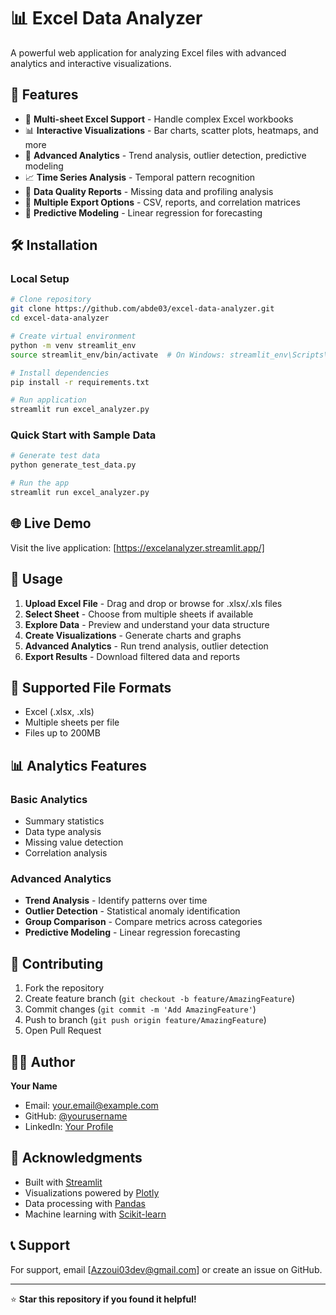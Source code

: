 # 📊 Excel Data Analyzer

A powerful web application for analyzing Excel files with advanced analytics and interactive visualizations.

## 🚀 Features

- 📁 **Multi-sheet Excel Support** - Handle complex Excel workbooks
- 📊 **Interactive Visualizations** - Bar charts, scatter plots, heatmaps, and more
- 🔬 **Advanced Analytics** - Trend analysis, outlier detection, predictive modeling
- 📈 **Time Series Analysis** - Temporal pattern recognition
- 🎯 **Data Quality Reports** - Missing data and profiling analysis
- 💾 **Multiple Export Options** - CSV, reports, and correlation matrices
- 🔮 **Predictive Modeling** - Linear regression for forecasting

## 🛠️ Installation

### Local Setup
```bash
# Clone repository
git clone https://github.com/abde03/excel-data-analyzer.git
cd excel-data-analyzer

# Create virtual environment
python -m venv streamlit_env
source streamlit_env/bin/activate  # On Windows: streamlit_env\Scripts\activate

# Install dependencies
pip install -r requirements.txt

# Run application
streamlit run excel_analyzer.py
```

### Quick Start with Sample Data
```bash
# Generate test data
python generate_test_data.py

# Run the app
streamlit run excel_analyzer.py
```

## 🌐 Live Demo

Visit the live application: [https://excelanalyzer.streamlit.app/]


## 🔧 Usage

1. **Upload Excel File** - Drag and drop or browse for .xlsx/.xls files
2. **Select Sheet** - Choose from multiple sheets if available
3. **Explore Data** - Preview and understand your data structure
4. **Create Visualizations** - Generate charts and graphs
5. **Advanced Analytics** - Run trend analysis, outlier detection
6. **Export Results** - Download filtered data and reports

## 🎯 Supported File Formats

- Excel (.xlsx, .xls)
- Multiple sheets per file
- Files up to 200MB

## 📊 Analytics Features

### Basic Analytics
- Summary statistics
- Data type analysis
- Missing value detection
- Correlation analysis

### Advanced Analytics
- **Trend Analysis** - Identify patterns over time
- **Outlier Detection** - Statistical anomaly identification
- **Group Comparison** - Compare metrics across categories
- **Predictive Modeling** - Linear regression forecasting


## 🤝 Contributing

1. Fork the repository
2. Create feature branch (`git checkout -b feature/AmazingFeature`)
3. Commit changes (`git commit -m 'Add AmazingFeature'`)
4. Push to branch (`git push origin feature/AmazingFeature`)
5. Open Pull Request


## 👨‍💻 Author

**Your Name**
- Email: your.email@example.com
- GitHub: [@yourusername](https://github.com/abde03)
- LinkedIn: [Your Profile](https://linkedin.com/in/abde1899)

## 🙏 Acknowledgments

- Built with [Streamlit](https://streamlit.io/)
- Visualizations powered by [Plotly](https://plotly.com/)
- Data processing with [Pandas](https://pandas.pydata.org/)
- Machine learning with [Scikit-learn](https://scikit-learn.org/)

## 📞 Support

For support, email [Azzoui03dev@gmail.com] or create an issue on GitHub.

---

⭐ **Star this repository if you found it helpful!**